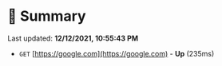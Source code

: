 # 📖 Summary
Last updated: **12/12/2021, 10:55:43 PM**

- `GET` [https://google.com](https://google.com) - **Up** (235ms)
